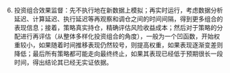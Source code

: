 6. 投资组合效果监督：先不执行地在新数据上模拟；再实时运行，考虑数据分析延迟、计算延迟、执行延迟等再观察和调仓之间的时间间隔，得到更多组合的表现信息；接着，策略真实持仓，精确评估风险收益成本；然后对于策略的分配进行再评估（从整体多样化投资组合的角度），一般为一个凹函数，开始权重较小，如果随着时间推移表现仍然较号，则提高权重，如果表现逐渐变差则降低；最后所有策略都可能走向最终终止，如果其表现已经低于预期很长一段时间，得出结论其已经无实证依据。